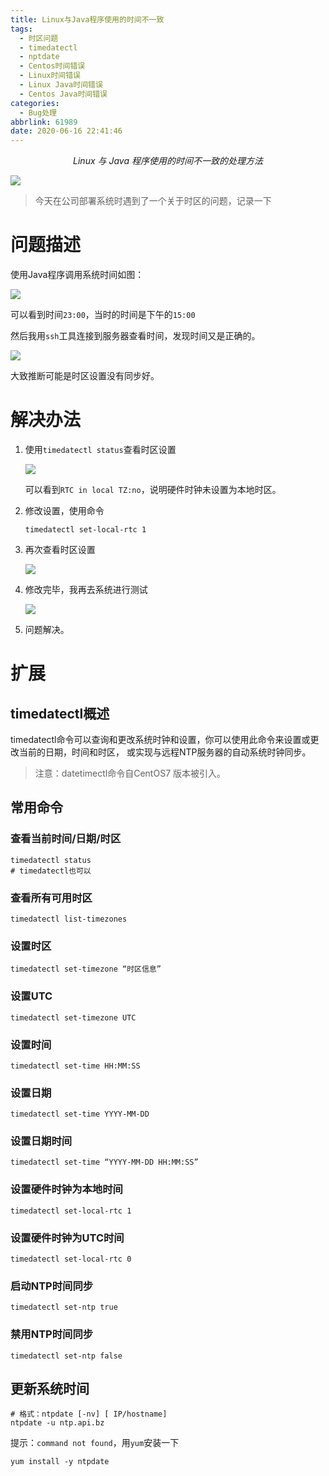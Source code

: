 ```yaml
---
title: Linux与Java程序使用的时间不一致
tags:
  - 时区问题
  - timedatectl
  - nptdate
  - Centos时间错误
  - Linux时间错误
  - Linux Java时间错误
  - Centos Java时间错误
categories:
  - Bug处理
abbrlink: 61989
date: 2020-06-16 22:41:46
---
```


<center><i>Linux 与 Java 程序使用的时间不一致的处理方法</i></center>

![](https://imxushuai-blog.oss-cn-chengdu.aliyuncs.com/asdas1.png)

<!-- more -->

> 今天在公司部署系统时遇到了一个关于时区的问题，记录一下

# 问题描述

使用Java程序调用系统时间如图：

![](https://imxushuai-blog.oss-cn-chengdu.aliyuncs.com/QQ图片20200616154551.png)

可以看到时间`23:00`，当时的时间是下午的`15:00`

然后我用`ssh`工具连接到服务器查看时间，发现时间又是正确的。	

![](https://imxushuai-blog.oss-cn-chengdu.aliyuncs.com/QQ截图20200616155046.png)

大致推断可能是时区设置没有同步好。

# 解决办法

1. 使用`timedatectl status`查看时区设置

   ![](https://imxushuai-blog.oss-cn-chengdu.aliyuncs.com/QQ截图20200616154334.png)

   可以看到`RTC in local TZ:no`，说明硬件时钟未设置为本地时区。

2. 修改设置，使用命令

   ```shell
   timedatectl set-local-rtc 1
   ```

3. 再次查看时区设置

   ![](https://imxushuai-blog.oss-cn-chengdu.aliyuncs.com/QQ截图20200616154348.png)

4. 修改完毕，我再去系统进行测试

   ![](https://imxushuai-blog.oss-cn-chengdu.aliyuncs.com/QQ截图20200616155458.png)

5. 问题解决。

# 扩展

## timedatectl概述

timedatectl命令可以查询和更改系统时钟和设置，你可以使用此命令来设置或更改当前的日期，时间和时区，
或实现与远程NTP服务器的自动系统时钟同步。

> 注意：datetimectl命令自CentOS7 版本被引入。

## 常用命令

 ### 查看当前时间/日期/时区

```shell
timedatectl status
# timedatectl也可以
```

### 查看所有可用时区

```shell
timedatectl list-timezones
```

### 设置时区

```shell
timedatectl set-timezone “时区信息”
```

### 设置UTC

```shell
timedatectl set-timezone UTC
```

### 设置时间

```shell
timedatectl set-time HH:MM:SS
```

### 设置日期

```shell
timedatectl set-time YYYY-MM-DD
```

### 设置日期时间

```shell
timedatectl set-time “YYYY-MM-DD HH:MM:SS”
```

### 设置硬件时钟为本地时间

```shell
timedatectl set-local-rtc 1
```

### 设置硬件时钟为UTC时间

```shell
timedatectl set-local-rtc 0
```

### 启动NTP时间同步

```shell
timedatectl set-ntp true
```

### 禁用NTP时间同步

```shell
timedatectl set-ntp false
```

## 更新系统时间

```shell
# 格式：ntpdate [-nv] [ IP/hostname]
ntpdate -u ntp.api.bz
```

提示：`command not found`，用`yum`安装一下

```shell
yum install -y ntpdate
```



